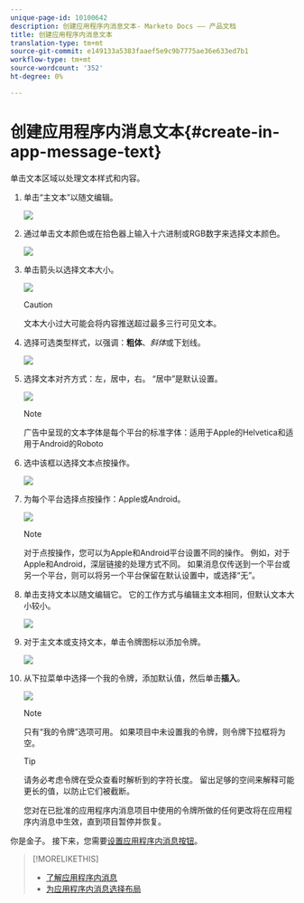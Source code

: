 ```yaml
---
unique-page-id: 10100642
description: 创建应用程序内消息文本- Marketo Docs —— 产品文档
title: 创建应用程序内消息文本
translation-type: tm+mt
source-git-commit: e149133a5383faaef5e9c9b7775ae36e633ed7b1
workflow-type: tm+mt
source-wordcount: '352'
ht-degree: 0%

---
```



# 创建应用程序内消息文本{#create-in-app-message-text}

单击文本区域以处理文本样式和内容。

1. 单击“主文本”以随文编辑。

   ![](assets/image2016-5-6-9-3a56-3a56.png)

1. 通过单击文本颜色或在拾色器上输入十六进制或RGB数字来选择文本颜色。

   ![](assets/image2016-5-6-9-3a59-3a1.png)

1. 单击箭头以选择文本大小。

   ![](assets/image2016-5-6-10-3a6-3a51.png)

   >[!CAUTION]
   >
   >文本大小过大可能会将内容推送超过最多三行可见文本。

1. 选择可选类型样式，以强调：**粗体**、*斜体*&#x200B;或下划线。

   ![](assets/image2016-5-6-10-3a15-3a32.png)

1. 选择文本对齐方式：左，居中，右。 “居中”是默认设置。

   ![](assets/image2016-5-6-10-3a18-3a45.png)

   >[!NOTE]
   >
   >广告中呈现的文本字体是每个平台的标准字体：适用于Apple的Helvetica和适用于Android的Roboto

1. 选中该框以选择文本点按操作。

   ![](assets/image2016-5-6-10-3a20-3a41.png)

1. 为每个平台选择点按操作：Apple或Android。

   ![](assets/image2016-5-6-10-3a22-3a12.png)

   >[!NOTE]
   >
   >对于点按操作，您可以为Apple和Android平台设置不同的操作。 例如，对于Apple和Android，深层链接的处理方式不同。 如果消息仅传送到一个平台或另一个平台，则可以将另一个平台保留在默认设置中，或选择“无”。

1. 单击支持文本以随文编辑它。 它的工作方式与编辑主文本相同，但默认文本大小较小。

   ![](assets/image2016-5-6-10-3a26-3a27.png)

1. 对于主文本或支持文本，单击令牌图标以添加令牌。

   ![](assets/image2016-5-6-10-3a29-3a2.png)

1. 从下拉菜单中选择一个我的令牌，添加默认值，然后单击&#x200B;**插入**。

   ![](assets/mytoken.png)

   >[!NOTE]
   >
   >只有“我的令牌”选项可用。 如果项目中未设置我的令牌，则令牌下拉框将为空。

   >[!TIP]
   >
   >请务必考虑令牌在受众查看时解析到的字符长度。 留出足够的空间来解释可能更长的值，以防止它们被截断。

   您对在已批准的应用程序内消息项目中使用的令牌所做的任何更改将在应用程序内消息中生效，直到项目暂停并恢复。

你是金子。 接下来，您需要[设置应用程序内消息按钮](set-up-the-in-app-message-button.md)。

>[!MORELIKETHIS]
>
>* [了解应用程序内消息](../../../../product-docs/mobile-marketing/in-app-messages/understanding-in-app-messages.md)
>* [为应用程序内消息选择布局](choose-a-layout-for-your-in-app-message.md)

>



